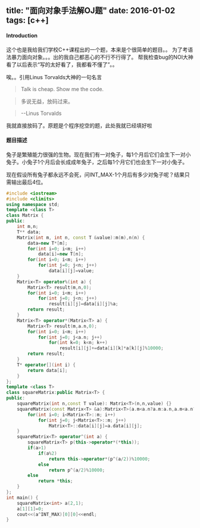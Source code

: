 title: "面向对象手法解OJ题"
date: 2016-01-02
tags: [c++]
---

#### Introduction

这个也是我给我们学校C++课程出的一个题，本来是个很简单的题目。。
为了考语法暴力面向对象。。。出的我自己都恶心的不行不行得了。
帮我检查bug的NOI大神看了以后表示“写的太好看了，我都看不懂了”。。

唉。。引用Linus Torvalds大神的一句名言
<!--more-->

> Talk is cheap. Show me the code.

> 多说无益，放码过来。

> --Linus Torvalds

我就直接放码了。原题是个程序挖空的题，此处我就已经填好啦

#### 题目描述

兔子是繁殖能力很强的生物。现在我们有一对兔子，每1个月后它们会生下一对小兔子。小兔子1个月后会长成成年兔子，之后每1个月它们也会生下一对小兔子。

现在假设所有兔子都永远不会死，问INT_MAX-1个月后有多少对兔子呢？结果只需输出最后4位。

```cpp
#include <iostream>
#include <climits>
using namespace std;
template <class T>
class Matrix {
public:
	int m,n;
	T** data;
	Matrix(int m, int n, const T &value):m(m),n(n) {
		data=new T*[m];
		for(int i=0; i<m; i++)
			data[i]=new T[n];
		for(int i=0; i<m; i++)
			for(int j=0; j<n; j++)
				data[i][j]=value;
	}
	Matrix<T> operator%(int a) {
		Matrix<T> result(m,n,0);
		for(int i=0; i<m; i++)
			for(int j=0; j<n; j++)
				result[i][j]=data[i][j]%a;
		return result;
	}
	Matrix<T> operator*(Matrix<T> a) {
		Matrix<T> result(m,a.n,0);
		for(int i=0; i<m; i++)
			for(int j=0; j<a.n; j++)
				for(int k=0; k<n; k++)
					result[i][j]+=data[i][k]*a[k][j]%10000;
		return result;
	}
	T* operator[](int i) {
		return data[i];
	}
};
template <class T>
class squareMatrix:public Matrix<T> {
public:
	squareMatrix(int n,const T value): Matrix<T>(n,n,value) {}
	squareMatrix(const Matrix<T> &a):Matrix<T>(a.m<a.n?a.m:a.n,a.m<a.n?a.m:a.n,0) {
		for(int i=0; i<Matrix<T>::m; i++)
			for(int j=0; j<Matrix<T>::m; j++)
				Matrix<T>::data[i][j]=a.data[i][j];
	}
	squareMatrix<T> operator^(int a) {
		squareMatrix<T> p(this->operator*(*this));
		if(a>1)
			if(a%2)
				return this->operator*(p^(a/2))%10000;
			else
				return p^(a/2)%10000;
		else
			return *this;
	}
};
int main() {
	squareMatrix<int> a(2,1);
	a[1][1]=0;
	cout<<(a^INT_MAX)[0][0]<<endl;
}
```
